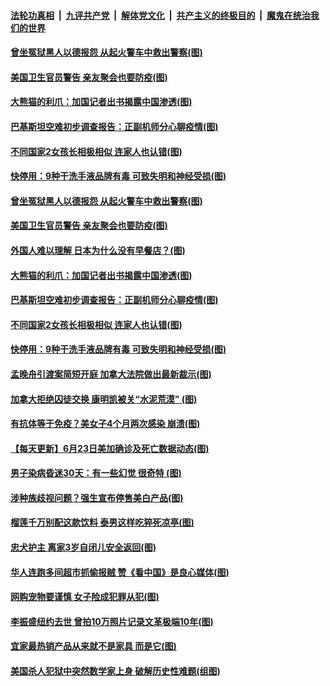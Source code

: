 ####  [法轮功真相](../../../../basic/blob/master/README.md?t=06250902) &nbsp;|&nbsp; [九评共产党](../../../../9ping.md/blob/master/README.md?t=06250902) &nbsp;|&nbsp; [解体党文化](../../../../jtdwh.md/blob/master/README.md?t=06250902)  &nbsp;|&nbsp; [共产主义的终极目的](../../../../gczydzjmd.md/blob/master/README.md?t=06250902) &nbsp;|&nbsp; [魔鬼在统治我们的世界](../../../../mgztzwmdsj.md/blob/master/README.md?t=06250902) 

#### [曾坐冤狱黑人以德报怨 从起火警车中救出警察(图)](../pages/p3/937616.md?t=06250902) 

#### [美国卫生官员警告 亲友聚会也要防疫(图)](../pages/p3/937612.md?t=06250902) 

#### [大熊猫的利爪：加国记者出书揭露中国渗透(图)](../pages/p3/937585.md?t=06250902) 

#### [巴基斯坦空难初步调查报告：正副机师分心聊疫情(图)](../pages/p3/937581.md?t=06250902) 

#### [不同国家2女孩长相极相似 连家人也认错(图)](../pages/p3/937576.md?t=06250902) 

#### [快停用：9种干洗手液品牌有毒 可致失明和神经受损(图)](../pages/p3/937572.md?t=06250902) 

#### [曾坐冤狱黑人以德报怨 从起火警车中救出警察(图)](../pages/p3/937616.md?t=06250902) 

#### [美国卫生官员警告 亲友聚会也要防疫(图)](../pages/p3/937612.md?t=06250902) 

#### [外国人难以理解 日本为什么没有早餐店？(图)](../pages/p3/937391.md?t=06250902) 

#### [大熊猫的利爪：加国记者出书揭露中国渗透(图)](../pages/p3/937585.md?t=06250902) 

#### [巴基斯坦空难初步调查报告：正副机师分心聊疫情(图)](../pages/p3/937581.md?t=06250902) 

#### [不同国家2女孩长相极相似 连家人也认错(图)](../pages/p3/937576.md?t=06250902) 

#### [快停用：9种干洗手液品牌有毒 可致失明和神经受损(图)](../pages/p3/937572.md?t=06250902) 

#### [孟晚舟引渡案简短开庭 加拿大法院做出最新裁示(图)](../pages/p3/937502.md?t=06250902) 

#### [加拿大拒绝囚徒交换 康明凯被关“水泥荒漠” (图)](../pages/p3/937489.md?t=06250902) 

#### [有抗体等于免疫？美女子4个月两次感染 崩溃(图)](../pages/p3/937487.md?t=06250902) 

#### [【每天更新】6月23日美加确诊及死亡数据动态(图)](../pages/p3/935173.md?t=06250902) 

#### [男子染病昏迷30天：有一些幻觉 很奇特 (图)](../pages/p3/937456.md?t=06250902) 

#### [涉种族歧视问题？强生宣布停售美白产品(图)](../pages/p3/937445.md?t=06250902) 

#### [榴莲千万别配这款饮料 泰男这样吃猝死凉亭(图)](../pages/p3/937446.md?t=06250902) 

#### [忠犬护主 离家3岁自闭儿安全返回(图)](../pages/p3/937392.md?t=06250902) 

#### [华人连跑多间超市抓偷报贼 赞《看中国》是良心媒体(图)](../pages/p3/937382.md?t=06250902) 

#### [网购宠物要谨慎 女子险成犯罪从犯(图)](../pages/p3/937362.md?t=06250902) 

#### [李振盛纽约去世 曾拍10万照片记录文革极端10年(图)](../pages/p3/937368.md?t=06250902) 

#### [宜家最热销产品从来就不是家具 而是它(图)](../pages/p3/937359.md?t=06250902) 

#### [美国杀人犯狱中突然数学家上身 破解历史性难题(组图)](../pages/p3/937348.md?t=06250902) 

